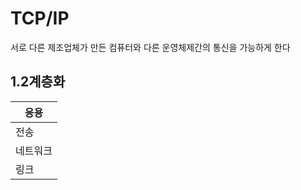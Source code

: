 # TCP/IP

서로 다른 제조업체가 만든 컴퓨터와 다른 운영체제간의 통신을 가능하게 한다

## 1.2계층화

| 응용    | 
|------|
| 전송    |
| 네트워크|  
|  링크   |   

